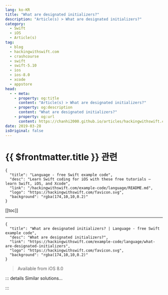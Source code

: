 ```yaml
---
lang: ko-KR
title: "What are designated initializers?"
description: "Article(s) > What are designated initializers?"
category:
  - Swift
  - iOS
  - Article(s)
tag: 
  - blog
  - hackingwithswift.com
  - crashcourse
  - swift
  - swift-5.10
  - ios
  - ios-8.0
  - xcode
  - appstore
head:
  - - meta:
    - property: og:title
      content: "Article(s) > What are designated initializers?"
    - property: og:description
      content: "What are designated initializers?"
    - property: og:url
      content: https://chanhi2000.github.io/articles/hackingwithswift.com/example-code/language/what-are-designated-initializers.html
date: 2019-03-28
isOriginal: false
---
```


# {{ $frontmatter.title }} 관련

```component VPCard
{
  "title": "Language - free Swift example code",
  "desc": "Learn Swift coding for iOS with these free tutorials – learn Swift, iOS, and Xcode",
  "link": "/hackingwithswift.com/example-code/language/README.md",
  "logo": "https://hackingwithswift.com/favicon.svg",
  "background": "rgba(174,10,10,0.2)"
}
```

[[toc]]

---

```component VPCard
{
  "title": "What are designated initializers? | Language - free Swift example code",
  "desc": "What are designated initializers?",
  "link": "https://hackingwithswift.com/example-code/language/what-are-designated-initializers",
  "logo": "https://hackingwithswift.com/favicon.svg",
  "background": "rgba(174,10,10,0.2)"
}
```

> Available from iOS 8.0

<!-- TODO: 작성 -->

<!-- 
Designated initializers are the default way of creating new instances of a type. There are others, known as convenience initializers, that are there to help you accomplish common tasks more easily, but those are in addition to your designated initializers rather than a replacement.

For example, you might create a `Polygon` class that stores sets of points to be drawn later on, like this:

```swift
class Polygon {
    var points: [CGPoint]

    init(points: [CGPoint]) {
        self.points = points
    }
}
```

That initializer is your designated initializer: one that will set up all properties fully in a default way. You could add convenience initializers on top to perform certain tasks – creating squares or triangles would make sense in this scenario – but those must always end by calling a designated initializer.

-->

::: details Similar solutions…

<!--
/example-code/language/what-are-convenience-initializers">What are convenience initializers? 
/example-code/language/fixing-class-viewcontroller-has-no-initializers">Fixing "Class ViewController has no initializers" 
/example-code/uikit/how-to-fix-the-error-failed-to-instantiate-the-default-view-controller-for-uimainstoryboardfile">How to fix the error “Failed to instantiate the default view controller for UIMainStoryboardFile” 
/quick-start/concurrency/whats-the-difference-between-actors-classes-and-structs">What’s the difference between actors, classes, and structs? 
/quick-start/concurrency/what-is-an-actor-and-why-does-swift-have-them">What is an actor and why does Swift have them?</a>
-->

:::

